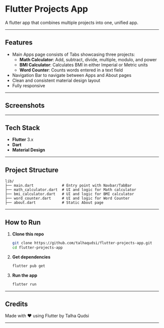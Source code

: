 # Flutter Projects App

A flutter app that combines multiple projects into one, unified app. 

---

## Features

- Main Apps page consists of Tabs showcasing three projects:
    - **Math Calculator**: Add, subtract, divide, multiple, modulo, and power
    - **BMI Calculator**: Calculates BMI in either Imperial or Metric units
    - **Word Counter**: Counts words entered in a text field
- Navigation Bar to navigate between Apps and About pages
- Clean and consistent material design layout
- Fully responsive

---

## Screenshots

---

## Tech Stack

- **Flutter** 3.x
- **Dart**
- **Material Design**

---

## Project Structure

```
lib/
├── main.dart             # Entry point with Navbar/TabBar
├── math_calculator.dart  # UI and logic for Math calculator
├── bmi_calculator.dart   # UI and logic for BMI calculator
├── word_counter.dart     # UI and logic for Word Counter
├── about.dart            # Static About page
```

---

## How to Run

1. **Clone this repo**
   ```bash
   git clone https://github.com/talhaqudsi/flutter-projects-app.git
   cd flutter-projects-app
   ```

2. **Get dependencies**
   ```bash
   flutter pub get
   ```

3. **Run the app**
   ```bash
   flutter run
   ```

---

## Credits

Made with ❤️ using Flutter by Talha Qudsi

---
